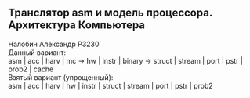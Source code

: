 ## Транслятор asm и модель процессора. Архитектура Компьютера

Налобин Александр P3230  
Данный вариант:  
asm | acc | harv | mc -> hw | instr | binary -> struct | stream | port | pstr | prob2 | cache  
Взятый вариант (упрощенный):  
asm | acc | harv | hw | instr | struct | stream | port | pstr | prob2


